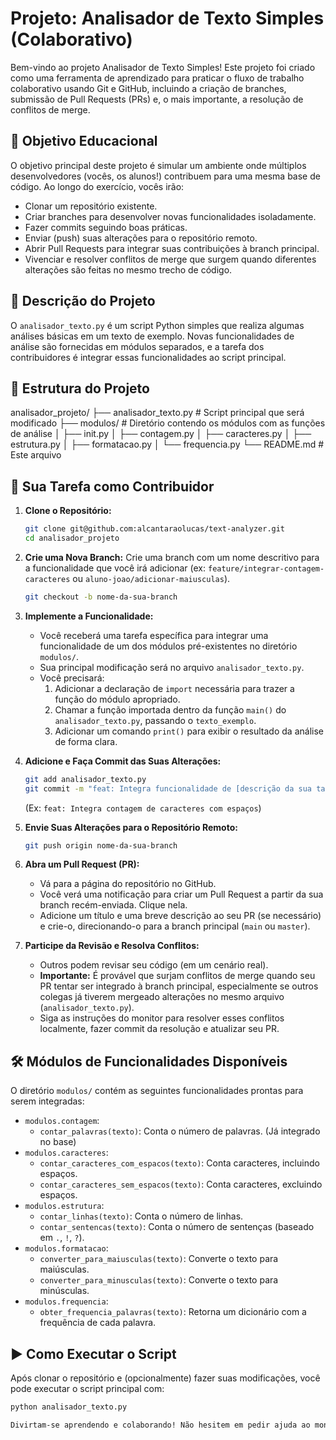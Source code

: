 # Projeto: Analisador de Texto Simples (Colaborativo)

Bem-vindo ao projeto Analisador de Texto Simples! Este projeto foi criado como uma ferramenta de aprendizado para praticar o fluxo de trabalho colaborativo usando Git e GitHub, incluindo a criação de branches, submissão de Pull Requests (PRs) e, o mais importante, a resolução de conflitos de merge.

## 🎯 Objetivo Educacional

O objetivo principal deste projeto é simular um ambiente onde múltiplos desenvolvedores (vocês, os alunos!) contribuem para uma mesma base de código. Ao longo do exercício, vocês irão:

* Clonar um repositório existente.
* Criar branches para desenvolver novas funcionalidades isoladamente.
* Fazer commits seguindo boas práticas.
* Enviar (push) suas alterações para o repositório remoto.
* Abrir Pull Requests para integrar suas contribuições à branch principal.
* Vivenciar e resolver conflitos de merge que surgem quando diferentes alterações são feitas no mesmo trecho de código.

## 📝 Descrição do Projeto

O `analisador_texto.py` é um script Python simples que realiza algumas análises básicas em um texto de exemplo. Novas funcionalidades de análise são fornecidas em módulos separados, e a tarefa dos contribuidores é integrar essas funcionalidades ao script principal.

## 📁 Estrutura do Projeto
analisador_projeto/
├── analisador_texto.py         # Script principal que será modificado
├── modulos/                    # Diretório contendo os módulos com as funções de análise
│   ├── init.py
│   ├── contagem.py
│   ├── caracteres.py
│   ├── estrutura.py
│   ├── formatacao.py
│   └── frequencia.py
└── README.md                   # Este arquivo

## 🚀 Sua Tarefa como Contribuidor

1.  **Clone o Repositório:**
    ```bash
    git clone git@github.com:alcantaraolucas/text-analyzer.git
    cd analisador_projeto
    ```

2.  **Crie uma Nova Branch:**
    Crie uma branch com um nome descritivo para a funcionalidade que você irá adicionar (ex: `feature/integrar-contagem-caracteres` ou `aluno-joao/adicionar-maiusculas`).
    ```bash
    git checkout -b nome-da-sua-branch
    ```

3.  **Implemente a Funcionalidade:**
    * Você receberá uma tarefa específica para integrar uma funcionalidade de um dos módulos pré-existentes no diretório `modulos/`.
    * Sua principal modificação será no arquivo `analisador_texto.py`.
    * Você precisará:
        1.  Adicionar a declaração de `import` necessária para trazer a função do módulo apropriado.
        2.  Chamar a função importada dentro da função `main()` do `analisador_texto.py`, passando o `texto_exemplo`.
        3.  Adicionar um comando `print()` para exibir o resultado da análise de forma clara.

4.  **Adicione e Faça Commit das Suas Alterações:**
    ```bash
    git add analisador_texto.py
    git commit -m "feat: Integra funcionalidade de [descrição da sua tarefa]"
    ```
    (Ex: `feat: Integra contagem de caracteres com espaços`)

5.  **Envie Suas Alterações para o Repositório Remoto:**
    ```bash
    git push origin nome-da-sua-branch
    ```

6.  **Abra um Pull Request (PR):**
    * Vá para a página do repositório no GitHub.
    * Você verá uma notificação para criar um Pull Request a partir da sua branch recém-enviada. Clique nela.
    * Adicione um título e uma breve descrição ao seu PR (se necessário) e crie-o, direcionando-o para a branch principal (`main` ou `master`).

7.  **Participe da Revisão e Resolva Conflitos:**
    * Outros podem revisar seu código (em um cenário real).
    * **Importante:** É provável que surjam conflitos de merge quando seu PR tentar ser integrado à branch principal, especialmente se outros colegas já tiverem mergeado alterações no mesmo arquivo (`analisador_texto.py`).
    * Siga as instruções do monitor para resolver esses conflitos localmente, fazer commit da resolução e atualizar seu PR.

## 🛠️ Módulos de Funcionalidades Disponíveis

O diretório `modulos/` contém as seguintes funcionalidades prontas para serem integradas:

* `modulos.contagem`:
    * `contar_palavras(texto)`: Conta o número de palavras. (Já integrado no base)
* `modulos.caracteres`:
    * `contar_caracteres_com_espacos(texto)`: Conta caracteres, incluindo espaços.
    * `contar_caracteres_sem_espacos(texto)`: Conta caracteres, excluindo espaços.
* `modulos.estrutura`:
    * `contar_linhas(texto)`: Conta o número de linhas.
    * `contar_sentencas(texto)`: Conta o número de sentenças (baseado em `.`, `!`, `?`).
* `modulos.formatacao`:
    * `converter_para_maiusculas(texto)`: Converte o texto para maiúsculas.
    * `converter_para_minusculas(texto)`: Converte o texto para minúsculas.
* `modulos.frequencia`:
    * `obter_frequencia_palavras(texto)`: Retorna um dicionário com a frequência de cada palavra.

## ▶️ Como Executar o Script

Após clonar o repositório e (opcionalmente) fazer suas modificações, você pode executar o script principal com:

```bash
python analisador_texto.py

Divirtam-se aprendendo e colaborando! Não hesitem em pedir ajuda ao monitor.
